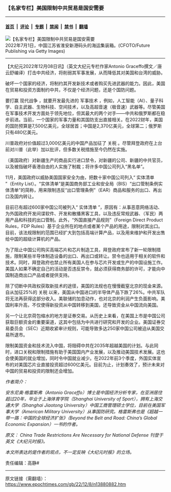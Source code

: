 ### 【名家专栏】美国限制中共贸易是国安需要

---

#### [首页](../../../..?n13880882) &nbsp;|&nbsp; [评论](../../../../../epoch-comment?n13880882) &nbsp;|&nbsp; [专题](../../../../../epoch-special?n13880882) &nbsp;|&nbsp; [禁闻](../../../../../epoch-news?n13880882) &nbsp;|&nbsp; [禁书](../../../../../books?n13880882) &nbsp;|&nbsp; [翻墙](https://github.com/gfw-breaker/nogfw/blob/master/README.md?n13880882)


<div><img alt="【名家专栏】美国限制中共贸易是国安需要" class="attachment-djy_600_400 size-djy_600_400 wp-post-image" src="https://i.epochtimes.com/assets/uploads/2022/12/id13880907-China-economy-1200x678-600x400.jpg"/>
<div class="caption">
 2022年7月1日，中国江苏省淮安新港码头的海运集装箱。(CFOTO/Future Publishing via Getty Images)
</div></div><hr/><div class="post_content" id="artbody" itemprop="articleBody">
 <!-- article content begin -->
 <p>
  【大纪元2022年12月08日讯】（英文大纪元专栏作家Antonio Graceffo撰文／唐云舒编译）打击中共经济，将削弱其军事发展，从而降低其对美国和台湾的威胁。
 </p>
 <p>
  破坏一个国家的经济，将制约其开发新技术或者购买先进武器的能力。因此，美国在贸易和投资方面制约中共，不仅是个经济问题，还是个国防问题。
 </p>
 <p>
  要打赢
  <ok href="https://www.epochtimes.com/gb/tag/%E7%8E%B0%E4%BB%A3%E6%88%98%E4%BA%89.html">
   现代战争
  </ok>
  ，就要开发最先进的
  <ok href="https://www.epochtimes.com/gb/tag/%E5%86%9B%E4%BA%8B%E6%8A%80%E6%9C%AF.html">
   军事技术
  </ok>
  ，例如，人工智能（AI）、量子科学、自主武器、生物科技、空间技术，以及高超音速（极音速）武器等。尽管美国在军事技术开发方面处于领先地位，但其最大的两个对手——中共和俄罗斯都在稳步前进。当前，一个国家的军事力量和其国防支出直接相关。在2022财年，美国的国防预算是7,500亿美元，全球居首；中国是2,370亿美元，全球第二；俄罗斯只有480亿美元。
 </p>
 <p>
  川普政府对价值超过3,000亿美元的中国产品加征了
  <ok href="https://www.epochtimes.com/gb/tag/%E5%85%B3%E7%A8%8E.html">
   关税
  </ok>
  。尽管拜登政府在上台前对川普（此举）加以批评，但多数关税措施至今仍然在实施。
 </p>
 <p>
  （美国政府）对新疆生产的商品实行进口禁令，对新疆的公司、新疆的中共官员，以及被指破坏香港自由的人实施了制裁；将许多中国公司列入“黑名单”。
 </p>
 <p>
  11月，美国政府以威胁美国国家安全为由，把数十家中国公司列入“
  <ok href="https://www.epochtimes.com/gb/tag/%E5%AE%9E%E4%BD%93%E6%B8%85%E5%8D%95.html">
   实体清单
  </ok>
  ”（Entity List）。“实体清单”是美国商务部工业和安全局（BIS）“出口管制条例实体清单”的简称，用来限制违反“出口管理条例”（EAR）商品和服务的出口、再出口及国内转让。
 </p>
 <p>
  目前已有超过600家中国公司被列入“
  <ok href="https://www.epochtimes.com/gb/tag/%E5%AE%9E%E4%BD%93%E6%B8%85%E5%8D%95.html">
   实体清单
  </ok>
  ”，原因有：从事恶意网络活动、为外国政府开发间谍软件、开发和散播黑客工具，以及违反常规武器、（军民）两用产品和科技的出口管制。此外，“外国直接产品规则”（Foreign Direct Product Rules，FDP Rules）基于企业所在的地点或者某个产品的用途，限制对其出口。目前，该法规限制的范围已经扩大到包括高端计算产品，以及用来维护和开发出售给中国的超级计算机的产品。
 </p>
 <p>
  为了阻止中国公司购买高端芯片和芯片制造工具，拜登政府宣布了新一轮限制措施，限制某些半导体制造设备的出口、再出口或转让。禁令也适用于相关的软件和技术。同时，拜登政府也禁止所有美国人在参与芯片开发或生产的中国设施工作。美国人如果不确定自己的活动是否违反禁令，就必须获得商务部的许可，才能向中国制造商出口产品或者提供支持。
 </p>
 <p>
  除了切断中共政权获取新技术的途径，美国的法规也在慢慢截窒北京的现金来源。自从加征25%的
  <ok href="https://www.epochtimes.com/gb/tag/%E5%85%B3%E7%A8%8E.html">
   关税
  </ok>
  以来，美国从中国进口的半导体产品下跌了26%。中共军队将无法再获得这部分收入。美联储的加息动作，也对北京的利润产生负面影响。美国利率升高，不仅使得新投资从中国转移到美国，还导致资金从中国流向美国。
 </p>
 <p>
  另一个让北京荷包缩水的地方是证券交易。从历史上来看，在美国上市是中国公司获取巨额资金的重要渠道，这其中包括为中共进行研究和开发的企业。美国证券交易委员会（SEC）近期收紧审计规则，可能导致多达250家中国公司被迫从美国交易所退市。
 </p>
 <p>
  限制美国资金和技术流入中国，将阻碍中共在2035年超越美国的计划。与此同时，进口关税和限制措施有助于美国国内产业发展，以及推动美国技术发展。这也会使美国的就业增加，同时令中国就业减少。在2022年前3个季度，外国实体宣布的对美国芯片业直接投资超过600亿美元。目前为止，计划奏效了，预计未来对中国的贸易和投资的限制还会增加。
 </p>
 <p>
  <em>
   作者简介：
  </em>
 </p>
 <p>
  <em>
   安东尼奥‧格雷斯弗（Antonio Graceffo）博士是中国经济分析专家，在亚洲居住超过20年，毕业于上海体育学院（Shanghai University of Sport），拥有上海交通大学（Shanghai Jiaotong University）中国工商管理硕士学位，目前在美国军事大学（American Military University）从事国防研究。格雷斯弗也是《超越一带一路：中国的全球经济扩张》（Beyond the Belt and Road: China’s Global Economic Expansion）一书的作者。
  </em>
 </p>
 <p>
  <em>
   原文：
   <ok href="https://www.theepochtimes.com/china-trade-restrictions-are-necessary-for-national-defense_4904683.html" rel="noopener noreferrer" target="_blank">
    China Trade Restrictions Are Necessary for National Defense
   </ok>
   刊登于英文《大纪元时报》。
  </em>
 </p>
 <p>
  <em>
   本文所表达的是作者的观点，不一定反映《大纪元时报》的立场。
  </em>
 </p>
 <p>
  责任编辑：高静#
 </p>
 <!-- article content end -->
 <div id="below_article_ad">
 </div>
</div>


---

原文链接（需翻墙）：https://www.epochtimes.com/gb/22/12/8/n13880882.htm